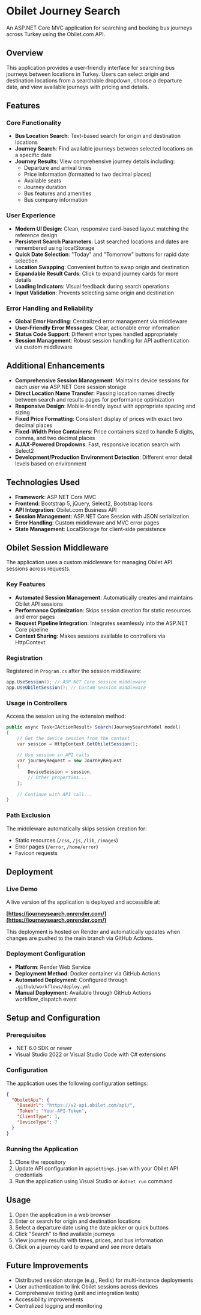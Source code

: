 # Obilet Journey Search

An ASP.NET Core MVC application for searching and booking bus journeys across Turkey using the Obilet.com API.

## Overview

This application provides a user-friendly interface for searching bus journeys between locations in Turkey. Users can select origin and destination locations from a searchable dropdown, choose a departure date, and view available journeys with pricing and details.

## Features

### Core Functionality
- **Bus Location Search**: Text-based search for origin and destination locations
- **Journey Search**: Find available journeys between selected locations on a specific date
- **Journey Results**: View comprehensive journey details including:
  - Departure and arrival times
  - Price information (formatted to two decimal places)
  - Available seats
  - Journey duration
  - Bus features and amenities
  - Bus company information

### User Experience
- **Modern UI Design**: Clean, responsive card-based layout matching the reference design
- **Persistent Search Parameters**: Last searched locations and dates are remembered using localStorage
- **Quick Date Selection**: "Today" and "Tomorrow" buttons for rapid date selection
- **Location Swapping**: Convenient button to swap origin and destination
- **Expandable Result Cards**: Click to expand journey cards for more details
- **Loading Indicators**: Visual feedback during search operations
- **Input Validation**: Prevents selecting same origin and destination

### Error Handling and Reliability
- **Global Error Handling**: Centralized error management via middleware
- **User-Friendly Error Messages**: Clear, actionable error information
- **Status Code Support**: Different error types handled appropriately
- **Session Management**: Robust session handling for API authentication via custom middleware

## Additional Enhancements

- **Comprehensive Session Management**: Maintains device sessions for each user via ASP.NET Core session storage
- **Direct Location Name Transfer**: Passing location names directly between search and results pages for performance optimization
- **Responsive Design**: Mobile-friendly layout with appropriate spacing and sizing
- **Fixed Price Formatting**: Consistent display of prices with exact two decimal places
- **Fixed-Width Price Containers**: Price containers sized to handle 5 digits, comma, and two decimal places
- **AJAX-Powered Dropdowns**: Fast, responsive location search with Select2
- **Development/Production Environment Detection**: Different error detail levels based on environment

## Technologies Used

- **Framework**: ASP.NET Core MVC
- **Frontend**: Bootstrap 5, jQuery, Select2, Bootstrap Icons
- **API Integration**: Obilet.com Business API
- **Session Management**: ASP.NET Core Session with JSON serialization
- **Error Handling**: Custom middleware and MVC error pages
- **State Management**: LocalStorage for client-side persistence

## Obilet Session Middleware

The application uses a custom middleware for managing Obilet API sessions across requests.

### Key Features

- **Automated Session Management**: Automatically creates and maintains Obilet API sessions
- **Performance Optimization**: Skips session creation for static resources and error pages
- **Request Pipeline Integration**: Integrates seamlessly into the ASP.NET Core pipeline
- **Context Sharing**: Makes sessions available to controllers via HttpContext

### Registration

Registered in `Program.cs` after the session middleware:

```csharp
app.UseSession(); // ASP.NET Core session middleware
app.UseObiletSession(); // Custom session middleware
```

### Usage in Controllers

Access the session using the extension method:

```csharp
public async Task<IActionResult> Search(JourneySearchModel model)
{
    // Get the device session from the context
    var session = HttpContext.GetObiletSession();
    
    // Use session in API calls
    var journeyRequest = new JourneyRequest
    {
        DeviceSession = session,
        // Other properties...
    };
    
    // Continue with API call...
}
```

### Path Exclusion

The middleware automatically skips session creation for:
- Static resources (`/css`, `/js`, `/lib`, `/images`)
- Error pages (`/error`, `/home/error`)
- Favicon requests

## Deployment

### Live Demo
A live version of the application is deployed and accessible at:

**[https://journeysearch.onrender.com/](https://journeysearch.onrender.com/)**

This deployment is hosted on Render and automatically updates when changes are pushed to the main branch via GitHub Actions.

### Deployment Configuration
- **Platform**: Render Web Service
- **Deployment Method**: Docker container via GitHub Actions
- **Automated Deployment**: Configured through `.github/workflows/deploy.yml`
- **Manual Deployment**: Available through GitHub Actions workflow_dispatch event

## Setup and Configuration

### Prerequisites
- .NET 6.0 SDK or newer
- Visual Studio 2022 or Visual Studio Code with C# extensions

### Configuration
The application uses the following configuration settings:

```json
{
  "ObiletApi": {
    "BaseUrl": "https://v2-api.obilet.com/api/",
    "Token": "Your-API-Token",
    "ClientType": 1,
    "DeviceType": 7
  }
}
```

### Running the Application
1. Clone the repository
2. Update API configuration in `appsettings.json` with your Obilet API credentials
3. Run the application using Visual Studio or `dotnet run` command

## Usage

1. Open the application in a web browser
2. Enter or search for origin and destination locations
3. Select a departure date using the date picker or quick buttons
4. Click "Search" to find available journeys
5. View journey results with times, prices, and bus information
6. Click on a journey card to expand and see more details

## Future Improvements

- Distributed session storage (e.g., Redis) for multi-instance deployments
- User authentication to link Obilet sessions across devices
- Comprehensive testing (unit and integration tests)
- Accessibility improvements
- Centralized logging and monitoring
